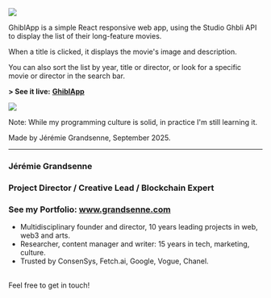 


<a href='https://apps.grandsenne.com/ghiblapp' target='_blank'><img src='https://apps.grandsenne.com/ghiblapp/assets/princesse-mononoke-CESeXHLj.webp'></a>


GhiblApp is a simple React responsive web app, using the Studio Ghbli API to display the list of their long-feature movies.

When a title is clicked, it displays the movie's image and description.

You can also sort the list by year, title or director, or look for a specific movie or director in the search bar. 


**\> See it live:** <a href='https://apps.grandsenne.com/ghiblapp/' target='_blank'><b>GhiblApp</b></a>

<a href='https://apps.grandsenne.com/ghiblapp' target='_blank'><img src='https://apps.grandsenne.com/ghiblapp/jeremiegrandsenne_ghiblapp.png'></a>

Note: While my programming culture is solid, in practice I'm still learning it.

Made by Jérémie Grandsenne, September 2025.


---

### Jérémie Grandsenne 
### Project Director / Creative Lead / Blockchain Expert
### See my Portfolio: www.grandsenne.com


- Multidisciplinary founder and director, 10 years leading projects in web, web3 and arts.
- Researcher, content manager and writer: 15 years in tech, marketing, culture.
- Trusted by ConsenSys, Fetch.ai, Google, Vogue, Chanel. 

<br>Feel free to get in touch!
